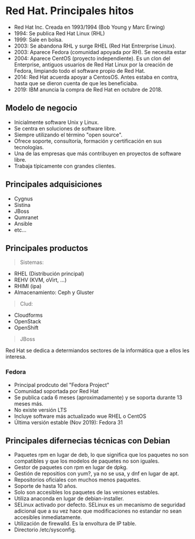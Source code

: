# Red Hat. Principales hitos
- Red Hat Inc. Creada en 1993/1994 (Bob Young y Marc Erwing)
- 1994: Se publica Red Hat Linux (RHL)
- 1999: Sale en bolsa.
- 2003: Se abandona RHL y surge RHEL (Red Hat Entrerprise Linux).
- 2003: Aparece Fedora (comunidad apoyada por RH). Se necesita estar 
- 2004: Aparece CentOS (proyecto independiente). Es un clon del Enterprise, antiguos usuarios de Red Hat Linux por la creación de Fedora, limpiando todo el software propio de Red Hat. 
- 2014: Red Hat acuerda apoyar a CentosOS. Antes estaba en contra, hasta que se dieron cuenta de que les beneficiaba.
- 2019: IBM anuncia la compra de Red Hat en octubre de 2018.

## Modelo de negocio
- Inicialmente software Unix y Linux.
- Se centra en soluciones de software libre.
- Siempre utilizando el término "open source".
- Ofrece soporte, consultoría, formación y certificación en sus tecnologías.
- Una de las empresas que más contribuyen en proyectos de software libre.
- Trabaja típicamente con grandes clientes.


## Principales adquisiciones
- Cygnus
- Sistina
- JBoss
- Qumranet
- Ansible
- etc...

## Principales productos
> Sistemas:
- RHEL (Distribución principal)
- REHV (KVM, oVirt, ...)
- RHIMI (ipa)
- Almacenamiento: Ceph y Gluster

> Clud:
- Cloudforms
- OpenStack
- OpenShift

> JBoss

Red Hat se dedica a determiandos sectores de la informática que a ellos les interesa. 


### Fedora
- Principal prodcuto del "Fedora Project"
- Comunidad soportada por Red Hat
- Se publica cada 6 meses (aproximadamente) y se soporta durante 13 meses  más.
- No existe versión LTS
- Incluye software más actualizado wue RHEL o CentOS
- Última versión estable (Nov 2019): Fedora 31


## Principales difernecias técnicas con Debian
- Paquetes rpm en lugar de deb, lo que significa que los paquetes no son compatibles y que los modelos de paquetes no son iguales.
- Gestor de paquetes con rpm en lugar de dpkg. 
- Gestión de repositios con yum?, ya no se usa, y dnf en lugar de apt.
- Repositorios oficiales con muchos menos paquetes.
- Soporte de hasta 10 años.
- Solo son accesibles los paquetes de las versiones estables. 
- Utiliza anaconda en lugar de debian-installer.
- SELinux activado por defecto. SELinux es un mecanismo de seguridad adicional que a su vez hace que modificaciones no estandar no sean accesibles inmediatamente. 
- Utilización de firewalld. Es la envoltura de IP table.
- Directorio /etc/sysconfig.

